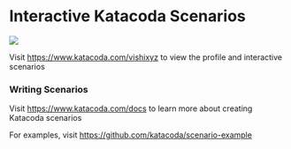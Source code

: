 # Interactive Katacoda Scenarios

[![](http://shields.katacoda.com/katacoda/vishixyz/count.svg)](https://www.katacoda.com/vishixyz "Get your profile on Katacoda.com")

Visit https://www.katacoda.com/vishixyz to view the profile and interactive scenarios

### Writing Scenarios
Visit https://www.katacoda.com/docs to learn more about creating Katacoda scenarios

For examples, visit https://github.com/katacoda/scenario-example
